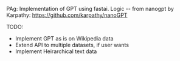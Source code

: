 PAg: Implementation of GPT using fastai. Logic -- from nanogpt by Karpathy: https://github.com/karpathy/nanoGPT

TODO:

- Implement GPT as is on Wikipedia data
- Extend API to multiple datasets, if user wants
- Implement Heirarchical text data

